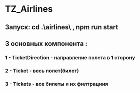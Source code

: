 # TZ_Airlines
## Запуск: cd .\airlines\ , npm run start
## 3 основных компонента :
### 1 - TicketDirection - направление полета в 1 сторону
### 2 - Ticket - весь полет(билет)
### 3 - Tickets - все билеты и их филтрациия

